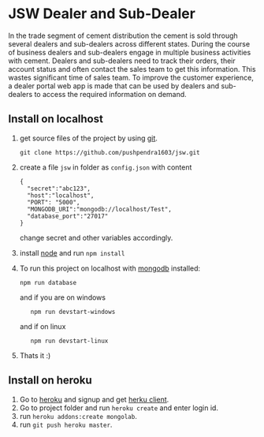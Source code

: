 # JSW Dealer and Sub-Dealer

In the trade segment of cement distribution the cement is sold through several dealers and sub-dealers across different states. During the course of business dealers and sub-dealers engage in multiple business activities with cement. Dealers and sub-dealers need to track their orders, their account status and often contact the sales team to get this information. This wastes significant time of sales team. To improve the customer experience, a dealer portal web app is made that can be used by dealers and sub-dealers to access the required information on demand.


## Install on localhost
1. get source files of the project by using [git](https://git-scm.com/).

	`git clone https://github.com/pushpendra1603/jsw.git`
2. create a file `jsw` in folder as `config.json` with content
	```
    {
      "secret":"abc123",
      "host":"localhost",
      "PORT": "5000",
      "MONGODB_URI":"mongodb://localhost/Test",
      "database_port":"27017"
  	}
    ```
    change secret and other variables accordingly.
3. install [node](https://nodejs.org) and run `npm install` 
5. To run this project on localhost with [mongodb](https://www.mongodb.com/) installed:
	```
    npm run database 
    ```
    and if you are on windows
    ```
       npm run devstart-windows
    ```
    and if on linux
    ```
       npm run devstart-linux
    ```
6. Thats it :)

## Install on heroku

1. Go to [heroku](https://www.heroku.com/) and signup and get [herku client](https://devcenter.heroku.com/articles/heroku-cli).
2. Go to project folder and run `heroku create` and enter login id.
3. run `heroku addons:create mongolab`.
4. run `git push heroku master`.
    
    
    
    
  
